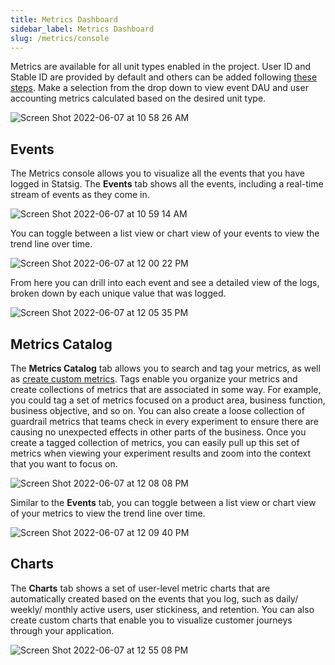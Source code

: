 ```yaml
---
title: Metrics Dashboard
sidebar_label: Metrics Dashboard
slug: /metrics/console
---
```


Metrics are available for all unit types enabled in the project.  User ID and Stable ID are provided by default and others can be added following [these steps](/guides/experiment-on-custom-id-types#step-1---add-companyid-as-a-new-id-type-in-your-project-settings).  Make a selection from the drop down to view event DAU and user accounting metrics calculated based on the desired unit type.

![Screen Shot 2022-06-07 at 10 58 26 AM](https://user-images.githubusercontent.com/101903926/172450890-4a4c95eb-a362-49a6-90ad-68f3460a933f.png)

## Events
The Metrics console allows you to visualize all the events that you have logged in Statsig. The **Events** tab shows all the events, including a real-time stream of events as they come in.

![Screen Shot 2022-06-07 at 10 59 14 AM](https://user-images.githubusercontent.com/101903926/172451019-fc450842-a546-4ea0-94a9-d54df8279ed2.png)

You can toggle between a list view or chart view of your events to view the trend line over time.  

![Screen Shot 2022-06-07 at 12 00 22 PM](https://user-images.githubusercontent.com/101903926/172461387-a3d42641-2c2c-4128-aabc-fc2b5dba2ed9.png)

From here you can drill into each event and see a detailed view of the logs, broken down by each unique value that was logged.

![Screen Shot 2022-06-07 at 12 05 35 PM](https://user-images.githubusercontent.com/101903926/172462231-ff2f3063-0c4e-49fd-af17-7147bd09d3d1.png)

## Metrics Catalog
The **Metrics Catalog** tab allows you to search and tag your metrics, as well as [create custom metrics](/metrics/create). Tags enable you organize your metrics and create collections of metrics that are associated in some way. For example, you could tag a set of metrics focused on a product area, business function, business objective, and so on. You can also create a loose collection of guardrail metrics that teams check in every experiment to ensure there are causing no unexpected effects in other parts of the business. Once you create a tagged collection of metrics, you can easily pull up this set of metrics when viewing your experiment results and zoom into the context that you want to focus on. 

![Screen Shot 2022-06-07 at 12 08 08 PM](https://user-images.githubusercontent.com/101903926/172462680-68a6de4e-17bf-4b11-920d-6d7830551012.png)

 Similar to the **Events** tab, you can toggle between a list view or chart view of your metrics to view the trend line over time.  
 
 ![Screen Shot 2022-06-07 at 12 09 40 PM](https://user-images.githubusercontent.com/101903926/172462947-877bbcc7-46b3-45cd-ac57-d0dc2c949d7d.png)


## Charts
The **Charts** tab shows a set of user-level metric charts that are automatically created based on the events that you log, such as daily/ weekly/ monthly active users, user stickiness, and retention. You can also create custom charts that enable you to visualize customer journeys through your application. 


![Screen Shot 2022-06-07 at 12 55 08 PM](https://user-images.githubusercontent.com/101903926/172470741-af6294d0-a84a-4630-80f8-827de7e0c03b.png)

